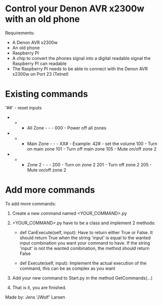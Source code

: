 # Control your Denon AVR x2300w with an old phone

Requirements: 
- A Denon AVR x2300w
- An old phone
- Raspberry PI
- A chip to convert the phones signal into a digital readable signal the Raspberry PI can readable
- The Raspberry PI needs to be able to connect with the Denon AVR x2300w on Port 23 (Telnet)

# Existing commands

'##' - reset inputs

- - - All Zone - - -
000 - Power off all zones

- - - Main Zone - - -
XX# - Example: 42# - set the volume
100 - Turn on main zone
101 - Turn off main zone
105 - Mute on/off zone 2

- - - Zone 2 - - -
200 - Turn on zone 2
201 - Turn off zone 2
205 - Mute on/off zone 2



# Add more commands
To add more commands: 
1. Create a new command named <YOUR_COMMAND>.py
2. <YOUR_COMMAND>.py have to be a class and implement 2 methods:
	- def CanExecute(self, input):
		Have to return either True or False.
		It should return True when the string 'input' is equal to the wanted input combination you want your command to have. 
		If the string 'input' is not the wanted combination, the method should return False
	
	- def Execute(self, input):
		Implement the actual execution of the command, this can be as complex as you want

3. Add your new command to Start.py in the method GetCommands(...)
4. That is it, you are finished. 

Made by: 
Jens 'JWolf' Larsen

